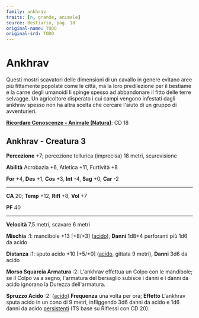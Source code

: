 ```yaml
---
family: ankhrav
traits: [n, grande, animale]
source: Bestiario, pag. 18
original-name: TODO
original-srd: TODO
---
```


# Ankhrav

Questi mostri scavatori delle dimensioni di un cavallo in genere evitano aree
più fittamente popolate come le città, ma la loro predilezione per il bestiame e
la carne degli umanoidi li spinge spesso ad abbandonare il fitto delle terre
selvagge. Un agricoltore disperato i cui campi vengono infestati dagli ankhrav
spesso non ha altra scelta che cercare l'aiuto di un gruppo di avventurieri.

**[Ricordare Conoscenze - Animale (Natura)](/azioni/abilita/ricordare-conoscenze)**:
CD 18

## Ankhrav - Creatura 3

**Percezione** +7; percezione tellurica (imprecisa) 18 metri, scurovisione

**Abilità** Acrobazia +6, Atletica +11, Furtività +8

**For** +4, **Des** +1, **Cos** +3, **Int** -4, **Sag** +0, **Car** -2

---

**CA** 20; **Temp** +12, **Rifl** +8, **Vol** +7

**PF** 40

---

**Velocità** 7,5 metri, scavare 6 metri

**Mischia** :1: mandibole +13 \[+8/+3] ([acido](/tratti/acido)), **Danni** 1d8+4
perforanti più 1d6 da acido

**Distanza** :1: sputo acido +10 \[+5/+0] ([acido](/tratti/acido), gittata 9
metri), **Danni** 3d6 da acido

**Morso Squarcia Armatura** :2: L'ankhrav effettua un Colpo con le mandibole; se
il Colpo va a segno, l'armatura del bersaglio subisce i danni e i danni da acido
ignorano la Durezza dell'armatura.

**Spruzzo Acido** :2: ([acido](/tratti/acido)) **Frequenza** una volta per ora;
**Effetto** L'ankhrav sputa acido in un cono di 9 metri, infliggendo 3d6 danni
da acido e 1d6 danni da acido [persistenti](/condizioni/danno-persistente) (TS
base su Riflessi con CD 20).
